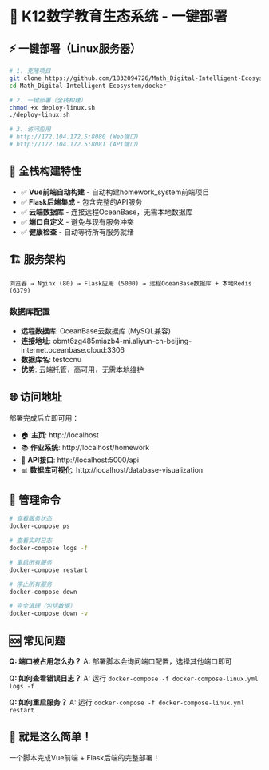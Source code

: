 # 🚀 K12数学教育生态系统 - 一键部署

## ⚡ 一键部署（Linux服务器）

```bash
# 1. 克隆项目
git clone https://github.com/1832094726/Math_Digital-Intelligent-Ecosystem.git
cd Math_Digital-Intelligent-Ecosystem/docker

# 2. 一键部署（全栈构建）
chmod +x deploy-linux.sh
./deploy-linux.sh

# 3. 访问应用
# http://172.104.172.5:8080 (Web端口)
# http://172.104.172.5:8081 (API端口)
```

## 🎯 全栈构建特性

- ✅ **Vue前端自动构建** - 自动构建homework_system前端项目
- ✅ **Flask后端集成** - 包含完整的API服务
- ✅ **云端数据库** - 连接远程OceanBase，无需本地数据库
- ✅ **端口自定义** - 避免与现有服务冲突
- ✅ **健康检查** - 自动等待所有服务就绪

## 🏗️ 服务架构

```
浏览器 → Nginx (80) → Flask应用 (5000) → 远程OceanBase数据库 + 本地Redis (6379)
```

### 数据库配置
- **远程数据库**: OceanBase云数据库 (MySQL兼容)
- **连接地址**: obmt6zg485miazb4-mi.aliyun-cn-beijing-internet.oceanbase.cloud:3306
- **数据库名**: testccnu
- **优势**: 云端托管，高可用，无需本地维护

## 🌐 访问地址

部署完成后立即可用：

- 🏠 **主页**: http://localhost
- 📚 **作业系统**: http://localhost/homework
- 🔧 **API接口**: http://localhost:5000/api
- 📊 **数据库可视化**: http://localhost/database-visualization

## 🔧 管理命令

```bash
# 查看服务状态
docker-compose ps

# 查看实时日志
docker-compose logs -f

# 重启所有服务
docker-compose restart

# 停止所有服务
docker-compose down

# 完全清理（包括数据）
docker-compose down -v
```

## 🆘 常见问题

**Q: 端口被占用怎么办？**
A: 部署脚本会询问端口配置，选择其他端口即可

**Q: 如何查看错误日志？**
A: 运行 `docker-compose -f docker-compose-linux.yml logs -f`

**Q: 如何重启服务？**
A: 运行 `docker-compose -f docker-compose-linux.yml restart`

## 🎉 就是这么简单！

一个脚本完成Vue前端 + Flask后端的完整部署！
